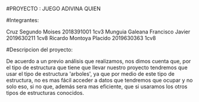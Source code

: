 #PROYECTO : JUEGO ADIVINA QUIEN


#Integrantes:

Cruz Segundo Moises 2018391001 1cv3
Munguia Galeana Francisco Javier 2019630211 1cv8
Ricardo Montoya Placido 2019630363  1cv8

#Descripcion del proyecto:

De acuerdo a un previo análisis que realizamos, nos dimos cuenta que, por el tipo de estructura que tiene que llevar nuestro proyecto tendremos que usar el tipo de estructura 'arboles', ya que por medio de este tipo de estructura, no es mas fácil acceder a datos que tendremos que ocupar y no solo eso, si no que, además sera mas eficiente, que si usaramos los otros tipos de estructuras conocidos.
